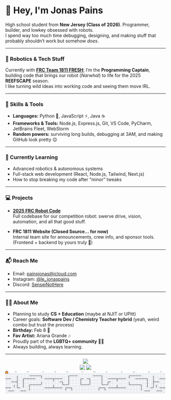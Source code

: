 # 👋 Hey, I'm Jonas Pains  
High school student from **New Jersey (Class of 2026)**. Programmer, builder, and lowkey obsessed with robots.  
I spend way too much time debugging, designing, and making stuff that probably shouldn’t work but somehow *does*.  

---

### 🤖 Robotics & Tech Stuff
Currently with **[FRC Team 1811 FRESH](https://frc1811.com)**; I’m the **Programming Captain**, building code that brings our robot (*Narwhal*) to life for the 2025 **REEFSCAPE** season.  
I like turning wild ideas into working code and seeing them move IRL.

---

### 🧠 Skills & Tools
- **Languages:** Python 🐍, JavaScript ⚡, Java ☕  
- **Frameworks & Tools:** Node.js, Express.js, Git, VS Code, PyCharm, JetBrains Fleet, WebStorm  
- **Random powers:** surviving long builds, debugging at 3AM, and making GitHub look pretty 😌  

---

### 🌱 Currently Learning
- Advanced robotics & autonomous systems  
- Full-stack web development (React, Node.js, Tailwind, Next.js)  
- How to stop breaking my code after “minor” tweaks  

---

### 💻 Projects
- **[2025 FRC Robot Code](https://github.com/SenseiNotHere/2025Swerve)**  
  Full codebase for our competition robot: swerve drive, vision, automation, and all that good stuff.  

- **FRC 1811 Website (Closed Source... for now)**  
  Internal team site for announcements, crew info, and sponsor tools. (Frontend + backend by yours truly 👀)

---

### 📬 Reach Me
- Email: [painsjonas@icloud.com](mailto:painsjonas@icloud.com)  
- Instagram: [@le_jonaspains](https://instagram.com/le_jonaspains)  
- Discord: [SenseiNotHere](https://discord.com/users/961762463823593523)  

---

### 🧍‍♂️ About Me
- Planning to study **CS + Education** (maybe at NJIT or UPitt)  
- Career goals: **Software Dev / Chemistry Teacher hybrid** (yeah, weird combo but trust the process)  
- **Birthday:** Feb 8 🎉  
- **Fav Artist:** Ariana Grande 🎶  
- Proudly part of the **LGBTQ+ community** 🏳️‍🌈  
- Always building, always learning.  

---

<div align="center">
  <img src="https://skillicons.dev/icons?i=nextjs,tailwind,py,apple,windows,webstorm" height="60" />
</div>

<div align="center">
  <img src="https://streak-stats.demolab.com?user=senseinothere&theme=dracula&hide_border=false" height="150" />
  <img src="https://github-profile-trophy.vercel.app?username=senseinothere&theme=dracula&column=-1&row=1" height="150" />
</div>

<picture>
  <source media="(prefers-color-scheme: dark)" srcset="https://raw.githubusercontent.com/senseinothere/senseinothere/output/pacman-contribution-graph-dark.svg">
  <source media="(prefers-color-scheme: light)" srcset="https://raw.githubusercontent.com/senseinothere/senseinothere/output/pacman-contribution-graph.svg">
  <img alt="pacman contribution graph" src="https://raw.githubusercontent.com/senseinothere/senseinothere/output/pacman-contribution-graph.svg">
</picture>
